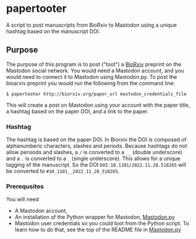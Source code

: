 # papertooter
A script to post manuscripts from BioRxiv to Mastodon using a unique hashtag based on the manuscript DOI.

## Purpose
The purpose of this program is to post ("toot") a [BioRxiv](https://www.biorxiv.org/) preprint on the Mastodon social network. You would need a Mastodon account, and you would need to connect it to Mastodon using Mastodon.py. To post the bioarxiv preprint you would run the following from the command line:

`$ papertooter http://biorxiv.org/paper_url mastodon_credentials_file`

This will create a post on Mastodon using your account with the paper title, a hashtag based on the paper DOI, and a link to the paper. 

### Hashtag
The hashtag is based on the paper DOI. In Biorxiv the DOI is composed of alphanumberic characters, slashes and periods. Because hashtags do not allow persiods and slashes, a `/` is converted to a `__` (double underscore) and a `.` is converted to a `_` (single underscore). This allows for a unique tagging of the manuscript. So the DOI `DOI:10.1101/2022.11.28.518265` will be converted to `#10_1101__2022_11_28_518265`.

### Prerequsites
You will need 
 + A Mastodon account, 
 + An installation of the Python wrapper for Mastodon, [Mastodon.py](https://github.com/halcy/Mastodon.py)
 + Mastodon user credentials so you could toot from the Python script. To learn how to do that, see the top of the README file in [Mastodon.py](https://github.com/halcy/Mastodon.py)
